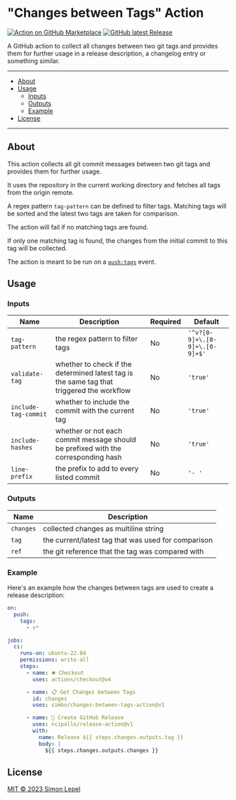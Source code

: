 # "Changes between Tags" Action

[![Action on GitHub Marketplace](https://img.shields.io/badge/action-marketplace-orange.svg?logo=github)](https://github.com/marketplace/actions/changes-between-tags)
[![GitHub latest Release](https://img.shields.io/github/v/release/simbo/changes-between-tags-action?logo=github)](https://github.com/simbo/changes-between-tags-action/releases)

A GitHub action to collect all changes between two git tags and provides them
for further usage in a release description, a changelog entry or something
similar.

---

<!-- TOC depthFrom:2 anchorMode:github.com -->

- [About](#about)
- [Usage](#usage)
  - [Inputs](#inputs)
  - [Outputs](#outputs)
  - [Example](#example)
- [License](#license)

<!-- /TOC -->

---

## About

This action collects all git commit messages between two git tags and provides
them for further usage.

It uses the repository in the current working directory and fetches all tags
from the origin remote.

A regex pattern `tag-pattern` can be defined to filter tags. Matching tags will
be sorted and the latest two tags are taken for comparison.

The action will fail if no matching tags are found.

If only one matching tag is found, the changes from the initial commit to this
tag will be collected.

The action is meant to be run on a
[`push:tags`](https://docs.github.com/en/actions/using-workflows/events-that-trigger-workflows#running-your-workflow-only-when-a-push-of-specific-tags-occurs)
event.

## Usage

### Inputs

| Name                 | Description                                                                               | Required | Default                        |
| -------------------- | ----------------------------------------------------------------------------------------- | -------- | ------------------------------ |
| `tag-pattern`        | the regex pattern to filter tags                                                          | No       | `'^v?[0-9]+\.[0-9]+\.[0-9]+$'` |
| `validate-tag`       | whether to check if the determined latest tag is the same tag that triggered the workflow | No       | `'true'`                       |
| `include-tag-commit` | whether to include the commit with the current tag                                        | No       | `'true'`                       |
| `include-hashes`     | whether or not each commit message should be prefixed with the corresponding hash         | No       | `'true'`                       |
| `line-prefix`        | the prefix to add to every listed commit                                                  | No       | `'- '`                         |

### Outputs

| Name      | Description                                         |
| --------- | --------------------------------------------------- |
| `changes` | collected changes as multiline string               |
| `tag`     | the current/latest tag that was used for comparison |
| `ref`     | the git reference that the tag was compared with    |

### Example

Here's an example how the changes between tags are used to create a release
description:

```yml
on:
  push:
    tags:
      - v*

jobs:
  ci:
    runs-on: ubuntu-22.04
    permissions: write-all
    steps:
      - name: 🛎 Checkout
        uses: actions/checkout@v4

      - name: 📋 Get Changes between Tags
        id: changes
        uses: simbo/changes-between-tags-action@v1

      - name: 🎁 Create GitHub Release
        uses: ncipollo/release-action@v1
        with:
          name: Release ${{ steps.changes.outputs.tag }}
          body: |
            ${{ steps.changes.outputs.changes }}
```

## License

[MIT &copy; 2023 Simon Lepel](http://simbo.mit-license.org/2023/)
